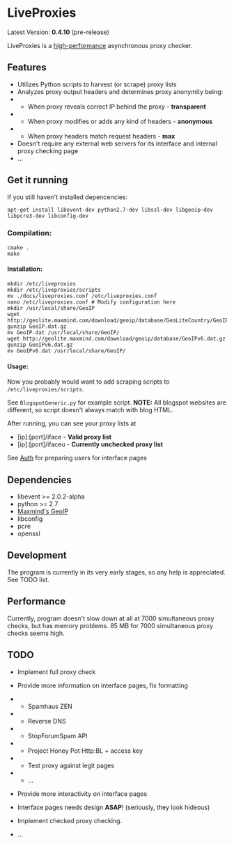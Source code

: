 LiveProxies
===================
Latest Version: **0.4.10** (pre-release)

LiveProxies is a [high-performance](#performance) asynchronous proxy checker.

## Features
 - Utilizes Python scripts to harvest (or scrape) proxy lists
 - Analyzes proxy output headers and determines proxy anonymity being:
 - - When proxy reveals correct IP behind the proxy - **transparent**
 - - When proxy modifies or adds any kind of headers - **anonymous**
 - - When proxy headers match request headers - **max**
 - Doesn't require any external web servers for its interface and internal proxy checking page
 - ...

## Get it running
If you still haven't installed depencencies:
```
apt-get install libevent-dev python2.7-dev libssl-dev libgeoip-dev libpcre3-dev libconfig-dev
```
### Compilation: 
```
cmake .
make
```
#### Installation:
```
mkdir /etc/liveproxies
mkdir /etc/liveproxies/scripts
mv ./docs/liveproxies.conf /etc/liveproxies.conf
nano /etc/liveproxies.conf # Modify configuration here
mkdir /usr/local/share/GeoIP
wget http://geolite.maxmind.com/download/geoip/database/GeoLiteCountry/GeoIP.dat.gz
gunzip GeoIP.dat.gz
mv GeoIP.dat /usr/local/share/GeoIP/
wget http://geolite.maxmind.com/download/geoip/database/GeoIPv6.dat.gz
gunzip GeoIPv6.dat.gz
mv GeoIPv6.dat /usr/local/share/GeoIP/
```
#### Usage:

Now you probably would want to add scraping scripts to `/etc/liveproxies/scripts`.

See `BlogspotGeneric.py` for example script. **NOTE:** All blogspot websites are different, so script doesn't always match with blog HTML.

After running, you can see your proxy lists at
 - [ip]:[port]/iface - **Valid proxy list**
 - [ip]:[port]/ifaceu - **Currently unchecked proxy list**
 
See [Auth](docs/auth.md) for preparing users for interface pages

## Dependencies
 - libevent >= 2.0.2-alpha
 - python >= 2.7
 - [Maxmind's GeoIP]
 - libconfig
 - pcre
 - openssl

## Development
The program is currently in its very early stages, so any help is appreciated. See TODO list.

## Performance <a name="performance"></a>
Currently, program doesn't slow down at all at 7000 simultaneous proxy checks, but has memory problems. 85 MB for 7000 simultaneous proxy checks seems high.

## TODO
 - Implement full proxy check
 - Provide more information on interface pages, fix formatting
 - - Spamhaus ZEN
 - - Reverse DNS
 - - StopForumSpam API
 - - Project Honey Pot Http:BL + access key
 - - Test proxy against legit pages
 - - ...
 - Provide more interactivity on interface pages
 - Interface pages needs design **ASAP**! (seriously, they look hideous)
 - Implement checked proxy checking.
 
 - ...
 

[Maxmind's GeoIP]:https://github.com/maxmind/geoip-api-c/
[libevhtp]:https://github.com/TETYYS/libevhtp
[original libevhtp]:https://github.com/ellzey/libevhtp